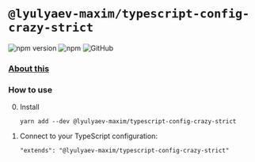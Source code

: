 # `@lyulyaev-maxim/typescript-config-crazy-strict`

![npm version](https://badge.fury.io/js/@lyulyaev-maxim%2Ftypescript-config-crazy-strict.svg)
![npm](https://img.shields.io/npm/dw/@lyulyaev-maxim/typescript-config-crazy-strict)
![GitHub](https://img.shields.io/github/license/LyulyaevMaxim/linters)

### [About this](../README.md)

### How to use
0. Install
   ```
   yarn add --dev @lyulyaev-maxim/typescript-config-crazy-strict
   ```
1. Connect to your TypeScript configuration:
   ```
   "extends": "@lyulyaev-maxim/typescript-config-crazy-strict"
   ```